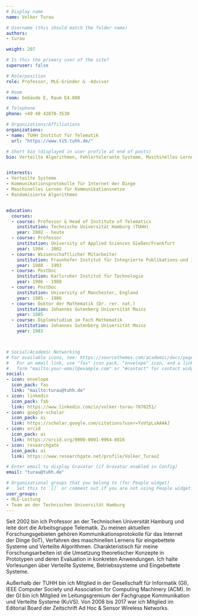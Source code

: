 ```yaml
---
# Display name
name: Volker Turau

# Username (this should match the folder name)
authors:
- turau

weight: 207

# Is this the primary user of the site?
superuser: false

# Role/position
role: Professor, MLE-Gründer & -Advisor

# Room
room: Gebäude E, Raum E4.088

# Telephone
phone: +49 40 42878-3530

# Organizations/Affiliations
organizations:
- name: TUHH Institut für Telematik
  url: "https://www.ti5.tuhh.de/"

# Short bio (displayed in user profile at end of posts)
bio: Verteilte Algorithmen, Fehlertolerante Systeme, Maschinelles Lernen für Kommunikationsnetze


interests:
- Verteilte Systeme
- Kommunikationsprotokolle für Internet der Dinge
- Maschinelles Lernen für Kommunikationsnetze
- Randomisierte Algorithmen


education:
  courses:
  - course: Professor & Head of Institute of Telematics 
    institution: Technische Universität Hamburg (TUHH)
    year: 2002 - heute
  - course: Professor
    institution: University of Applied Sciences Gießen/Frankfurt
    year: 1994 - 2002
  - course: Wissenschaftlicher Mitarbeiter
    institution: Fraunhofer Institut für Integrierte Publikations-und Informationssysteme 
    year: 1988 - 1993
  - course: PostDoc 
    institution: Karlsruher Institut für Technologie
    year: 1986 - 1988
  - course: PostDoc 
    institution: University of Manchester, England
    year: 1985 - 1986
  - course: Doktor der Mathematik (Dr. rer. nat.)
    institution: Johannes Gutenberg Universität Mainz
    year: 1985
  - course: Diplomstudium im Fach Mathematik 
    institution: Johannes Gutenberg Universität Mainz
    year: 1983 



# Social/Academic Networking
# For available icons, see: https://sourcethemes.com/academic/docs/page-builder/#icons
#   For an email link, use "fas" icon pack, "envelope" icon, and a link in the
#   form "mailto:your-email@example.com" or "#contact" for contact widget.
social:
- icon: envelope
  icon_pack: fas
  link: "mailto:turau@tuhh.de"
- icon: linkedin
  icon_pack: fab
  link: https://www.linkedin.com/in/volker-turau-7070251/
- icon: google-scholar
  icon_pack: ai
  link: https://scholar.google.com/citations?user=YuVtpLsAAAAJ
- icon: orcid
  icon_pack: ai
  link: https://orcid.org/0000-0001-9964-8816
- icon: researchgate
  icon_pack: ai
  link: https://www.researchgate.net/profile/Volker_Turau2

# Enter email to display Gravatar (if Gravatar enabled in Config)
email: "turau@tuhh.de"

# Organizational groups that you belong to (for People widget)
#   Set this to `[]` or comment out if you are not using People widget.
user_groups:
- MLE-Leitung
- Team an der Technischen Universität Hamburg
---
```


Seit 2002 bin ich Professor an der Technischen Universität Hamburg und leite dort die Arbeitsgruppe Telematik. Zu meinen aktuellen Forschungsgebieten gehören Kommunikationsprotokolle für das Internet der Dinge (IoT), Verfahren des maschinellen Lernens für eingebettete Systeme und Verteilte Algorithmen. Charakteristisch für meine Forschungsarbeiten ist die Umsetzung theoretischer Konzepte in Prototypen und deren Evaluation in konkreten Anwendungen. Ich halte Vorlesungen über Verteilte Systeme, Betriebssysteme und Eingebettete Systeme.

Außerhalb der TUHH bin ich Mitglied in der Gesellschaft für Informatik (GI), IEEE Computer Society und Association for Computing Machinery (ACM). In der GI bin ich Mitglied im Leitungsgremium der Fachgruppe Kommunikation und Verteilte Systeme (KuVS). Von 2008 bis 2017 war ich Mitglied im Editorial Board der Zeitschrift Ad Hoc & Sensor Wireless Networks.



